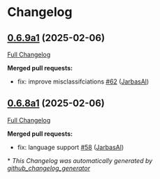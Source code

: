 # Changelog

## [0.6.9a1](https://github.com/OpenVoiceOS/ovos-persona/tree/0.6.9a1) (2025-02-06)

[Full Changelog](https://github.com/OpenVoiceOS/ovos-persona/compare/0.6.8a1...0.6.9a1)

**Merged pull requests:**

- fix: improve misclassifciations [\#62](https://github.com/OpenVoiceOS/ovos-persona/pull/62) ([JarbasAl](https://github.com/JarbasAl))

## [0.6.8a1](https://github.com/OpenVoiceOS/ovos-persona/tree/0.6.8a1) (2025-02-06)

[Full Changelog](https://github.com/OpenVoiceOS/ovos-persona/compare/0.6.7...0.6.8a1)

**Merged pull requests:**

- fix: language support [\#58](https://github.com/OpenVoiceOS/ovos-persona/pull/58) ([JarbasAl](https://github.com/JarbasAl))



\* *This Changelog was automatically generated by [github_changelog_generator](https://github.com/github-changelog-generator/github-changelog-generator)*
